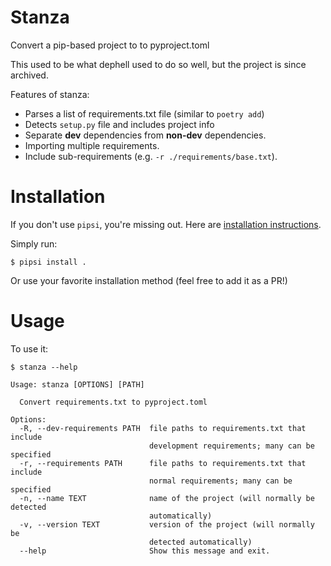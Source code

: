 # Stanza

Convert a pip-based project to to pyproject.toml

This used to be what dephell used to do so well, but the project is since archived.

Features of stanza:

- Parses a list of requirements.txt file (similar to `poetry add`)
- Detects `setup.py` file and includes project info
- Separate **dev** dependencies from **non-dev** dependencies.
- Importing multiple requirements.
- Include sub-requirements (e.g. `-r ./requirements/base.txt`).
# Installation

If you don't use `pipsi`, you're missing out.
Here are [installation instructions](https://github.com/mitsuhiko/pipsi#readme).

Simply run:

    $ pipsi install .

Or use your favorite installation method (feel free to add it as a PR!)
# Usage

To use it:

    $ stanza --help

```
Usage: stanza [OPTIONS] [PATH]

  Convert requirements.txt to pyproject.toml

Options:
  -R, --dev-requirements PATH  file paths to requirements.txt that include
                               development requirements; many can be specified
  -r, --requirements PATH      file paths to requirements.txt that include
                               normal requirements; many can be specified
  -n, --name TEXT              name of the project (will normally be detected
                               automatically)
  -v, --version TEXT           version of the project (will normally be
                               detected automatically)
  --help                       Show this message and exit.
```
